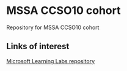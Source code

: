 # MSSA CCSO10 cohort
Repository for MSSA CCSO10 cohort

## Links of interest

[Microsoft Learning Labs repository](https://github.com/orgs/MicrosoftLearning/repositories)
